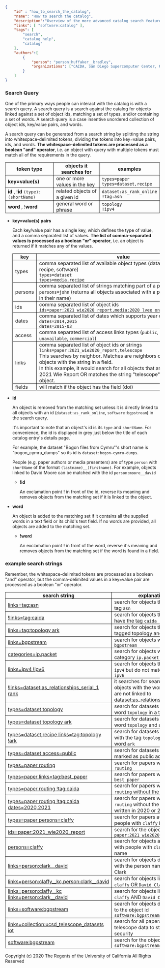 ~~~json
{
    "id" : "how_to_search_the_catalog",
    "name": "How to search the catalog",
    "description":"Overview of the more advanced catalog search features.",
    "links": [ "software:catalog" ],
    "tags": [
        "search",
        "catalog help",
        "catalog"
    ],
    "authors":[
        {
            "person": "person:huffaker__bradley",
            "organizations": ["CAIDA, San Diego Supercomputer Center, University of California San Diego"]
        }
    ]
}
~~~


### Search Query

One of the primary ways people can interact with the catalog is with a search query. A search query is a search against the catalog for objects linked against a set of object ids, matching a set of types, and/or containing a set of words. A search query is a case insentive unordered collection of object ids, key/value pairs, and words.

A search query can be generated from a search string by splitting the string into whitespace-delimited tokens, dividing the tokens into key=value pairs, ids, and words.  **The whitespace-delimited tokens are processed as a boolean "and" operator**, i.e. an object with query with multiple tokens must match all of the requirements in the query.
<style>
    th, td {
        border: 1px solid black;
        padding: 0 0.5em;
    }
</style>

| token type | objects it searches for | examples |
|------|------------|---------|
| **key=value(s)** | one or more values in the key  | `types=paper` <br> `types=dataset,recipe` | 
| **id** , !**id**      `(type):(shortName)`  | related objects of a given id | `dataset:as_rank_online` <br> `!tag:asn` | 
| **word** , !**word**     | general word or phrase  | `topology` <br> `!ipv4` |

    
- **key=value(s) pairs** 

   Each key/value pair has a single key, which defines the type of value, and a comma separated list of values. **The list of comma-separated values is processed as a boolean "or" operator**, i.e. an object is returned if it matches any of the values. 

     |   key    |    value     | 
     |----------|--------------|
     |   types  |  comma separated list of available object types (dataset, paper, media, recipe, software) <br>  `types=dataset` <br> `types=media,recipe` | 
     |   persons | comma separated list of strings matching part of a person's names <br> `persons=john` (returns all objects associated with a person matching `john` in their name)  |  
     |   ids     | comma separated list of object ids <br> `ids=paper:2021_wie2020_report,media:2020_lvee_online_edition_ithena`  |
     | dates | comma separated list of dates which supports year or year-mon <br> `dates=2014,2015` <br> `dates=2015-03` |
     | access | comma separated list of access links types (`public`, `restricted`, `unavailable`, `commercial`) |
     | links | comma separated list of object ids or strings <br> `links=paper:2021_wie2020_report,telescope` <br>This searches by neighbor.  Matches are neighbors of the id's object or objects with the string in a field.<br> In this example, it would search for all objects that are related to the 2021 Wie Report OR matches the string "telescope" anywhere in the object.|
     | fields | will match if the object has the field (doi) | 

- **id** 

   An object is removed from the matching set unless it is directly linked to all objects with an id (`dataset:as_rank_online`, `software:bgpstream`) in the search query.
   
   It's important to note that an object's id is its `type` and `shortName`.  For convenience, the id is displayed in grey just below the title of each catalog entry's details page.

   For example, the dataset "Bogon files from Cymru"'s short name is "bogon_cymru_dumps" so its id is `dataset:bogon-cymru-dumps`. 

   People (e.g. paper authors or media presenters) are of type `person` with `shortName` of the format `(lastname)__(firstname)`.  For example, objects linked to  David Moore can be matched with the id `person:moore__david`

    - **!id** 

       An exclamation point **!** in front of the id, reverse its meaning and removes objects from the matching set if it is linked to the object.

- **word**

   An object is added to the matching set if it contains all the supplied words in a text field or 
   its child's text field. If no words are provided, all objects are added to the matching set.

    - **!word**

       An exclamation point **!** in front of the word, reverse it's meaning and removes objects from the matching set if the word is found in a field.

### example search strings
Remember, the whitespace-delimited tokens are processed as a boolean "and" operator, but the comma-delimited values in a key=value pair are processed as a boolean "or" operator.

|  search string | explanation | 
|----------------|-------------|
| [links=tag:asn](https://catalog.caida.org/search?query=links=tag:asn) | search for objects that have the tag `asn`|
| [!links=tag:caida](https://catalog.caida.org/search?query=!%20links=tag:caida) | search for objects that do not have the tag `caida`|
| [links=tag:topology ark](https://catalog.caida.org/search?query=links=tag:topology%20ark) | search for objects that are tagged topology and ark |
| [links=bgpstream](https://catalog.caida.org/search?query=links=bgpstream) | search for objects with the word `bgpstream`  | 
| [categories=ip.packet](https://catalog.caida.org/search?query=categories%3Dip.packet) | search for objects with the category `ip.packet` | 
| [links=ipv4 !ipv6](https://catalog.caida.org/search?query=links=ipv4%20!ipv6) | search for objects that match `ipv4` but do not match the word `ipv6` |
| [!links=dataset:as\_relationships\_serial_1 rank](https://catalog.caida.org/search?query=!links=dataset:as_relationships_serial_1%20rank) | it searches for search for objects with the word `rank` that are not linked to dataset:as_relationships_serial_1 | 
| [types=dataset topology](https://catalog.caida.org/search?query=types=dataset%20topology) | search for datasets with the word `topology` in a text field |
| [types=dataset topology ark](https://catalog.caida.org/search?query=types=dataset%20topology%20ark) | search for datasets with the word `topology` and `ark` |
| [types=dataset,recipe links=tag:topology !ark](https://catalog.caida.org/search?query=types=dataset,recipe%20links=tag:topology%20!ark) | search for datasets or recipes with the tag `topology` without the word `ark` | 
| [types=dataset access=public](https://catalog.caida.org/search?query=types=dataset%20access=public) | search for datasets that are marked as public access |
| [types=paper routing](https://catalog.caida.org/search?query=types=paper%20routing) | search for papers with the word `routing` |
| [types=paper links=tag:best_paper](https://catalog.caida.org/search?query=types=paper%20links=tag:best_paper) | search for papers with the tag `best paper` |
| [types=paper routing !tag:caida](https://catalog.caida.org/search?query=types=paper%20routing%20!tag:caida) | search for papers with the word `routing` without the tag `caida`|
| [types=paper routing !tag:caida dates=2020,2021](https://catalog.caida.org/search?query=types=paper%20routing%20!tag:caida%20dates=2020,2021) | search for papers with the word `routing` without the tag `caida` written in 2020 or 2021|
| [types=paper persons=claffy](https://catalog.caida.org/search?query=types=paper%20persons=claffy) | search for papers authored by people with `claffy` in their name |
| [ids=paper:2021\_wie2020\_report](https://catalog.caida.org/search?query=ids=paper:2021_wie2020_report) | search for the object with the id `paper:2021_wie2020_report` |
| [persons=claffy](https://catalog.caida.org/search?query=persons=claffy) | search for objects associated with people with `claffy` in their name |
| [links=person:clark\_\_david](https://catalog.caida.org/search?query=links=person:clark__david) | search for objects directly linked with the person named David Clark |
| [links=person:claffy\_\_kc,person:clark\_\_david](https://catalog.caida.org/search?query=links=person:claffy__kc,person:clark__david) | search for objects linked to `kc claffy` OR `David Clark`|
| [links=person:claffy\_\_kc links=person:clark\_\_david](https://catalog.caida.org/search?query=links=person:claffy__kc%20links=person:clark__david) | search for objects linked to `kc claffy` AND `David Clark`|
| [links=software:bgpstream](https://catalog.caida.org/search?query=links=software:bgpstream) | search for objects directly linked to the object id `software:bgpstream` |
| [links=collection:ucsd\_telescope\_datasets iot](https://catalog.caida.org/search?query=links=collection:ucsd_telescope_datasets%20iot) |  search for all papers that used telescope data to study IoT security |
| [software:bgpstream](https://catalog.caida.org/search?query=software:bgpstream) | search for the object with id `software:bgpstream`|



Copyright (c) 2020 The Regents of the University of California
All Rights Reserved